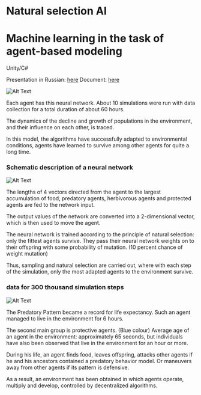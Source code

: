 # Natural selection AI

# Machine learning in the task of agent-based modeling

Unity/C#

Presentation in Russian: [here](https://docs.google.com/presentation/d/1_z9vxqRSE8IVE3WKkVb-bqAoDB3aCd0E65gc9ajG0UE/edit?usp=sharing)
Document: [here](https://docs.google.com/document/d/1CnagabWTiOvTV-i7GdWdpSsiXP-CcpaU/edit?usp=sharing&ouid=108282425598754075132&rtpof=true&sd=true)

![Alt Text](https://media.giphy.com/media/v1.Y2lkPTc5MGI3NjExODVmOWZkZWRiNzI4ODVhYjIzNjdjYjE2NDAwOGU4NWQxMWZjMjM2MyZjdD1n/QQzRVgWJ7b8T1fUaOd/giphy.gif)

Each agent has this neural network. About 10 simulations were run with data collection for a total duration of about 60 hours.

The dynamics of the decline and growth of populations in the environment, and their influence on each other, is traced.

In this model, the algorithms have successfully adapted to environmental conditions, agents have learned to survive among other agents for quite a long time.

### Schematic description of a neural network

![Alt Text](https://media.giphy.com/media/v1.Y2lkPTc5MGI3NjExNDg2MGNmMTNhZTNmZjg0NzQ1Y2FmZmM5N2I2MWUyYTVjYWQ0YWE2YiZjdD1n/HlMChJJqSpPJ3Ke8WU/giphy.gif)

The lengths of 4 vectors directed from the agent to the largest accumulation of food, predatory agents, herbivorous agents and protected agents are fed to the network input.

The output values of the network are converted into a 2-dimensional vector, which is then used to move the agent.

The neural network is trained according to the principle of natural selection: only the fittest agents survive.
They pass their neural network weights on to their offspring with some probability of mutation. (10 percent chance of weight mutation)

Thus, sampling and natural selection are carried out, where with each step of the simulation, only the most adapted agents to the environment survive.

### data for 300 thousand simulation steps

![Alt Text](https://media.giphy.com/media/v1.Y2lkPTc5MGI3NjExODNkNTcyMjM5MDgzNWMxOWY3Mjk3M2RhY2I0MjAxODNmYWQ1MGJkZSZjdD1n/82N2YQtxL2Wgc2DAEd/giphy.gif)

The Predatory Pattern became a record for life expectancy.
Such an agent managed to live in the environment for 6 hours.

The second main group is protective agents. (Blue colour)
Average age of an agent in the environment: approximately 65 seconds, but individuals have also been observed that live in the environment for an hour or more.

During his life, an agent finds food, leaves offspring, attacks other agents if he and his ancestors contained a predatory behavior model.
Or maneuvers away from other agents if its pattern is defensive.

As a result, an environment has been obtained in which agents operate, multiply and develop, controlled by decentralized algorithms.
